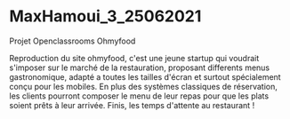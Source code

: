 # MaxHamoui_3_25062021

Projet Openclassrooms Ohmyfood

Reproduction du site ohmyfood, c'est une jeune startup qui voudrait s'imposer sur le marché de la restauration, proposant differents menus gastronomique, adapté a toutes les tailles d'écran et surtout spécialement conçu pour les mobiles.
En plus des systèmes classiques de réservation, les clients pourront composer le menu de leur repas pour que les plats soient prêts à leur arrivée. 
Finis, les temps d'attente au restaurant !
